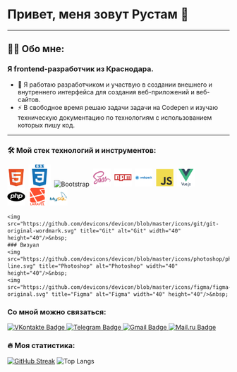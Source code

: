 # Привет, меня зовут Рустам 👋

---

## :man_technologist: Обо мне:

### Я frontend-разработчик из Краснодара.

-   :telescope: Я работаю разработчиком и участвую в создании внешнего и внутреннего интерфейса для создания веб-приложений и веб-сайтов.
-   :zap: В свободное время решаю задачи задачи на Codepen и изучаю техническую документацию по технологиям с использованием которых пишу код.

---

### :hammer_and_wrench: Мой стек технологий и инструментов:

<div>
    <img src="https://github.com/devicons/devicon/blob/master/icons/html5/html5-original.svg" title="HTML5" alt="HTML" width="40" height="40"/>&nbsp;
    <img src="https://github.com/devicons/devicon/blob/master/icons/css3/css3-plain-wordmark.svg"  title="CSS3" alt="CSS" width="50" height="50"/>&nbsp;
    <img src="https://github.com/gilbarbara/logos/blob/main/logos/bootstrap.svg" title="Bootstrap" alt="Bootstrap" width="40" height="40"/>&nbsp;
    <img src="https://github.com/devicons/devicon/blob/master/icons/sass/sass-original.svg"  title="SASS" alt="SASS" width="40" height="40"/>&nbsp;
    <img src="https://github.com/devicons/devicon/blob/master/icons/npm/npm-original-wordmark.svg" title="npm" alt="npm" width="40" height="40"/>&nbsp;
    <img src="https://github.com/devicons/devicon/blob/master/icons/webpack/webpack-original-wordmark.svg" title="webpack" alt="webpack" width="40" height="40"/>&nbsp;
    <img src="https://github.com/devicons/devicon/blob/master/icons/javascript/javascript-original.svg" title="JavaScript" alt="JavaScript" width="40" height="40"/>&nbsp;
    <img src="https://github.com/devicons/devicon/blob/master/icons/vuejs/vuejs-original-wordmark.svg" title="VUEJS" alt="VUEJS" width="40" height="40"/>&nbsp;
    <br>
    <img src="https://github.com/devicons/devicon/blob/master/icons/php/php-plain.svg" title="PHP" alt="PHP" width="40" height="40"/>&nbsp;
    <img src="https://github.com/devicons/devicon/blob/master/icons/laravel/laravel-plain-wordmark.svg" title="Laravel" alt="Laravel" width="40" height="40"/>&nbsp;
    <img src="https://github.com/devicons/devicon/blob/master/icons/mysql/mysql-original-wordmark.svg" title="MySQL"  alt="MySQL" width="40" height="40"/>&nbsp;
    
    <img src="https://github.com/devicons/devicon/blob/master/icons/git/git-original-wordmark.svg" title="Git" alt="Git" width="40" height="40"/>&nbsp;
    ### Визуал
    <img src="https://github.com/devicons/devicon/blob/master/icons/photoshop/photoshop-line.svg" title="Photoshop" alt="Photoshop" width="40" height="40"/>&nbsp;
    <img src="https://github.com/devicons/devicon/blob/master/icons/figma/figma-original.svg" title="Figma" alt="Figma" width="40" height="40"/>&nbsp;
</div>

### Со мной можно связаться:

<div id="badges">
  <a href="https://vk.com/rustemkakpi">
    <img src="https://img.shields.io/badge/VKontakte-45668e?style=for-the-badge&logo=vk&logoColor=white" alt="VKontakte Badge"/>
  </a>
  <a href="https://t.me/RuBIKqq">
    <img src="https://img.shields.io/badge/Telegram-0088cc?style=for-the-badge&logo=telegram&logoColor=white" alt="Telegram Badge"/>
  </a>
    <a href="mailto:bikmykhametovrr@gmail.ru">
    <img src="https://img.shields.io/badge/Gmail-3e65cf?style=for-the-badge&logo=gmail&logoColor=white" alt="Gmail Badge"/>
  </a>
    </a>
    <a href="mailto:bikmykhametovrr@mail.ru">
    <img src="https://img.shields.io/badge/Mail.ru-168de2?style=for-the-badge&logo=mailru&logoColor=white" alt="Mail.ru Badge"/>
  </a>
</div>

### :fire: Моя статистика:

<div style="display: block">

[![GitHub Streak](http://github-readme-streak-stats.herokuapp.com?user=RustamBikm&theme=vue&hide_border=true&locale=ru)](https://git.io/streak-stats)
![Top Langs](https://github-readme-stats.vercel.app/api/top-langs/?username=RustamBikm&theme=vue&layout=compact&hide_border=true&locale=ru&width=400&custom_title=Используемые языки)

</div>
